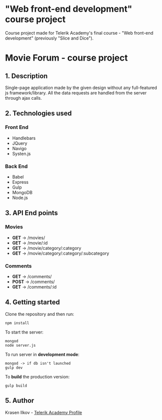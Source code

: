 # "Web front-end development" course project

Course project made for Telerik Academy's final course - "Web front-end development" (previously "Slice and Dice").

# Movie Forum - course project
## 1. Description
Single-page application made by the given design without any full-featured js framework/library. All the data requests are handled from the server through  ajax calls.
## 2. Technologies used
### Front End
- Handlebars
- JQuery
- Navigo
- Systen.js

### Back End
- Babel
- Express
- Gulp
- MongoDB
- Node.js

## 3. API End points

### Movies

- **GET** -> /movies/
- **GET** -> /movie/:id
- **GET** -> /movie/category/:category
- **GET** -> /movie/category/:category/:subcategory

### Comments
- **GET** -> /comments/
- **POST** -> /comments/
- **GET** -> /comments/:id

## 4. Getting started
Clone the repository and then run:
```
npm install
```

To start the server:
```
mongod
node server.js
```

To run server in **development mode**:
```
mongod -> if db isn't launched
gulp dev
```

To **build** the production version:
```
gulp build
```
## 5. Author
 Krasen Ilkov - [Telerik Academy Profile](http://telerikacademy.com/Users/KraitynDeWas)